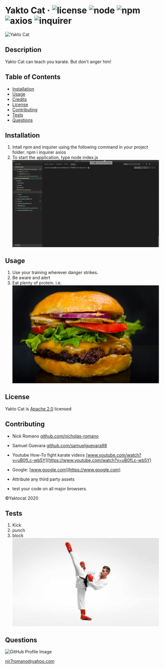 # Yakto Cat &middot; ![license](https://img.shields.io/badge/license-Apache%202.0-blue) ![node](https://img.shields.io/badge/node-12.16.2-blue) ![npm](https://img.shields.io/badge/npm-7.1.0-blue) ![axios](https://img.shields.io/badge/axios-0.19.2-blue) ![inquirer](https://img.shields.io/badge/inquirer-7.1.0-blue) 

![Yakto Cat](https://octodex.github.com/images/yaktocat.png) 

## Description 
Yakto Cat can teach you karate. But don't anger him! 

## Table of Contents 
* [Installation](#installation) 
* [Usage](#usage) 
* [Credits](#credits) 
* [License](#license) 
* [Contributing](#contributing) 
* [Tests](#tests) 
* [Questions](#questions) 
 
## Installation 
1.  Intall npm and inquirer using the following command in your project folder: npm i inquirer axios  
2.  To start the application, type node index.js ![project-terminal](images/project-terminal.png) 
 
## Usage 
1.  Use your training wherever danger strikes.  
2.  Be aware and alert  
3.  Eat plenty of protein. i.e. ![cheeseburger](images/cheeseburger.jpg) 
 
## License 
Yakto Cat is [Apache 2.0](https://www.apache.org/licenses/LICENSE-2.0.html) licensed 

## Contributing 
* Nick Romano [github.com/nicholas-romano](https://github.com/nicholas-romano)
* Samuel Guevara [github.com/samuelguevara98](https://github.com/samuelguevara98)
  
* Youtube How-To fight karate videos [www.youtube.com/watch?v=uB0fLc-wb5Y](https://www.youtube.com/watch?v=uB0fLc-wb5Y)
* Google: [www.google.com](https://www.google.com)
  
* Attribute any third party assets 
* test your code on all major browsers. 
 
&copy;Yaktocat 2020 

## Tests 
1.  Kick  
2.  punch  
3.  block ![karate-kick](images/karate-kick.jpg) 
 
## Questions 
![GitHub Profile Image](https://avatars.githubusercontent.com/u/6642173?) 

 njr7romano@yahoo.com